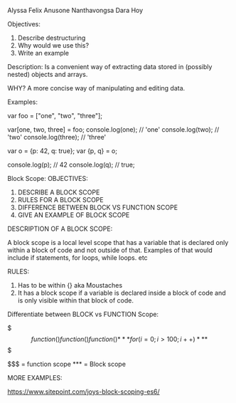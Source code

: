 Alyssa Felix
Anusone Nanthavongsa
Dara Hoy

  Objectives:
1) Describe destructuring
2) Why would we use this?
3) Write an example


Description: Is a convenient way of extracting data stored in (possibly nested) objects and arrays.


WHY?
A more concise way of manipulating and editing data.


Examples:

var foo = ["one", "two", "three"];

var[one, two, three] = foo;
console.log(one); // 'one'
console.log(two); // 'two'
console.log(three); // 'three'



var o = {p: 42, q: true};
var {p, q} = o;

console.log(p); // 42
console.log(q); // true;





Block Scope:
OBJECTIVES:
1) DESCRIBE A BLOCK SCOPE
2) RULES FOR A BLOCK SCOPE
3) DIFFERENCE BETWEEN BLOCK VS FUNCTION SCOPE
4) GIVE AN EXAMPLE OF BLOCK SCOPE


DESCRIPTION OF A BLOCK SCOPE:

A block scope is a local level scope that has a variable that is declared only within a block of code and not outside of that.  Examples of that would include if statements, for loops, while loops. etc


RULES:

1) Has to be within {} aka Moustaches
2) It has a block scope if a variable is declared inside a block of code and is only visible within  that block of code.


Differentiate between BLOCK vs FUNCTION Scope:

$$$function(){
	function(){
		function(){***
		for (i = 0; i > 100; i++)***
	   }
   }
}$$$

$$$ = function scope
*** = Block scope

MORE EXAMPLES:

https://www.sitepoint.com/joys-block-scoping-es6/ 
